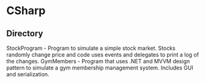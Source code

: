 # CSharp

Directory
----------

StockProgram - Program to simulate a simple stock market. Stocks randomly change price and code uses events and delegates to print a log of the changes.
GymMembers - Program that uses .NET and MVVM design pattern to simulate a gym membership management system. Includes GUI and serialization.

